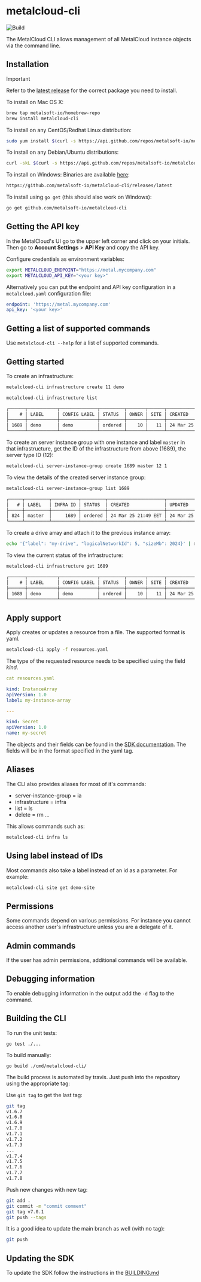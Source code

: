 # metalcloud-cli

![Build](https://github.com/metalsoft-io/metalcloud-cli/actions/workflows/build.yml/badge.svg)

The MetalCloud CLI allows management of all MetalCloud instance objects via the command line.

## Installation

> [!IMPORTANT]
> Refer to the [latest release](https://github.com/metalsoft-io/metalcloud-cli/releases/latest) for the correct package you need to install.

To install on Mac OS X:

```bash
brew tap metalsoft-io/homebrew-repo
brew install metalcloud-cli
```

To install on any CentOS/Redhat Linux distribution:

```bash
sudo yum install $(curl -s https://api.github.com/repos/metalsoft-io/metalcloud-cli/releases/latest | grep -i browser_download_url | grep "amd64" | grep -i linux | grep rpm | head -n 1 | cut -d'"' -f4)
```

To install on any Debian/Ubuntu distributions:

```bash
curl -skL $(curl -s https://api.github.com/repos/metalsoft-io/metalcloud-cli/releases/latest | grep -i browser_download_url  | grep "$(dpkg --print-architecture)" | grep deb | head -n 1 | cut -d'"' -f4) -o metalcloud-cli.deb && sudo dpkg -i metalcloud-cli.deb
```

To install on Windows:
Binaries are available [here](https://github.com/metalsoft-io/metalcloud-cli/releases/latest):

```bash
https://github.com/metalsoft-io/metalcloud-cli/releases/latest
```

To install using `go get` (this should also work on Windows):

```bash
go get github.com/metalsoft-io/metalcloud-cli
```

## Getting the API key

In the MetalCloud's UI go to the upper left corner and click on your initials. Then go to **Account Settings** > **API Key** and copy the API key.

Configure credentials as environment variables:

```bash
export METALCLOUD_ENDPOINT="https://metal.mycompany.com"
export METALCLOUD_API_KEY="<your key>"
```

Alternatively you can put the endpoint and API key configuration in a `metalcloud.yaml` configuration file:

```yaml
endpoint: 'https://metal.mycompany.com'
api_key: '<your key>'
```

## Getting a list of supported commands

Use `metalcloud-cli --help` for a list of supported commands.

## Getting started

To create an infrastructure:

```bash
metalcloud-cli infrastructure create 11 demo

metalcloud-cli infrastructure list
```

```txt
┌──────┬───────────┬──────────────┬─────────┬───────┬──────┬──────────────────────┬──────────────────────┬───────────────┬───────────┐
│    # │ LABEL     │ CONFIG LABEL │ STATUS  │ OWNER │ SITE │ CREATED              │ UPDATED              │ DEPLOY STATUS │ DEPLOY ID │
├──────┼───────────┼──────────────┼─────────┼───────┼──────┼──────────────────────┼──────────────────────┼───────────────┼───────────┤
│ 1689 │ demo      │ demo         │ ordered │    10 │   11 │ 24 Mar 25 09:52 EET  │ 24 Mar 25 10:19 EET  │ not_started   │           │
└──────┴───────────┴──────────────┴─────────┴───────┴──────┴──────────────────────┴──────────────────────┴───────────────┴───────────┘
```

To create an server instance group with one instance and label `master` in that infrastructure, get the ID of the infrastructure from above (1689), the server type ID (12):

```bash
metalcloud-cli server-instance-group create 1689 master 12 1
```

To view the details of the created server instance group:

```bash
metalcloud-cli server-instance-group list 1689
```

```txt
┌─────┬─────────┬──────────┬─────────┬─────────────────────┬─────────────────────┐
│   # │ LABEL   │ INFRA ID │ STATUS  │ CREATED             │ UPDATED             │
├─────┼─────────┼──────────┼─────────┼─────────────────────┼─────────────────────┤
│ 824 │ master  │     1689 │ ordered │ 24 Mar 25 21:49 EET │ 24 Mar 25 21:49 EET │
└─────┴─────────┴──────────┴─────────┴─────────────────────┴─────────────────────┘
```

To create a drive array and attach it to the previous instance array:

```bash
echo '{"label": "my-drive", "logicalNetworkId": 5, "sizeMb": 2024}' | metalcloud-cli drive create 1689 --config-source pipe
```

To view the current status of the infrastructure:

```bash
metalcloud-cli infrastructure get 1689
```

```txt
┌──────┬───────────┬──────────────┬─────────┬───────┬──────┬──────────────────────┬──────────────────────┬───────────────┬───────────┐
│    # │ LABEL     │ CONFIG LABEL │ STATUS  │ OWNER │ SITE │ CREATED              │ UPDATED              │ DEPLOY STATUS │ DEPLOY ID │
├──────┼───────────┼──────────────┼─────────┼───────┼──────┼──────────────────────┼──────────────────────┼───────────────┼───────────┤
│ 1689 │ demo      │ demo         │ ordered │    10 │   11 │ 24 Mar 25 09:52 EET  │ 24 Mar 25 10:19 EET  │ not_started   │           │
└──────┴───────────┴──────────────┴─────────┴───────┴──────┴──────────────────────┴──────────────────────┴───────────────┴───────────┘
```

## Apply support

Apply creates or updates a resource from a file. The supported format is yaml.

```bash
metalcloud-cli apply -f resources.yaml
```

The type of the requested resource needs to be specified using the field *kind*.

```yaml
cat resources.yaml

kind: InstanceArray
apiVersion: 1.0
label: my-instance-array

---

kind: Secret
apiVersion: 1.0
name: my-secret

```

The objects and their fields can be found in the [SDK documentation](https://pkg.go.dev/github.com/metalsoft-io/metalcloud-sdk-go). The fields will be in the format specified in the yaml tag.

## Aliases

The CLI also provides aliases for most of it's commands:

* server-instance-group = ia
* infrastructure = infra
* list = ls
* delete = rm
...

This allows commands such as:

```bash
metalcloud-cli infra ls
```

## Using label instead of IDs

Most commands also take a label instead of an id as a parameter. For example:

```bash
metalcloud-cli site get demo-site
```

## Permissions

Some commands depend on various permissions. For instance you cannot access another user's infrastructure unless you are a delegate of it.

## Admin commands

If the user has admin permissions, additional commands will be available.

## Debugging information

To enable debugging information in the output add the `-d` flag to the command.

## Building the CLI

To run the unit tests:

`go test ./...`

To build manually:

`go build ./cmd/metalcloud-cli/`

The build process is automated by travis. Just push into the repository using the appropriate tag:

Use `git tag` to get the last tag:

```bash
git tag
v1.6.7
v1.6.8
v1.6.9
v1.7.0
v1.7.1
v1.7.2
v1.7.3
...
v1.7.4
v1.7.5
v1.7.6
v1.7.7
v1.7.8
```

Push new changes with new tag:

```bash
git add .
git commit -m "commit comment"
git tag v7.0.1
git push --tags
```

It is a good idea to update the main branch as well (with no tag):

```bash
git push
```

## Updating the SDK

To update the SDK follow the instructions in the [BUILDING.md](https://github.com/metalsoft-io/metalcloud-sdk-go/blob/main/BUILDING.md)

